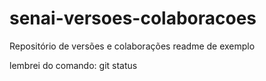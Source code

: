 ﻿# senai-versoes-colaboracoes
Repositório de versões e colaborações
readme de exemplo

lembrei do comando: git status
